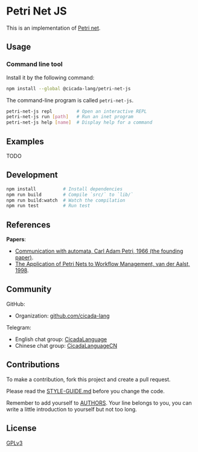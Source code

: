 # Petri Net JS

This is an implementation of [Petri net](https://en.wikipedia.org/wiki/Petri_net).

## Usage

### Command line tool

Install it by the following command:

```sh
npm install --global @cicada-lang/petri-net-js
```

The command-line program is called `petri-net-js`.

```sh
petri-net-js repl         # Open an interactive REPL
petri-net-js run [path]   # Run an inet program
petri-net-js help [name]  # Display help for a command
```

## Examples

TODO

## Development

```sh
npm install          # Install dependencies
npm run build        # Compile `src/` to `lib/`
npm run build:watch  # Watch the compilation
npm run test         # Run test
```

## References

**Papers**:

- [Communication with automata, Carl Adam Petri, 1966 (the founding paper)](./docs/references/papers/communication-with-automata.pdf).
- [The Application of Petri Nets to Workflow Management, van der Aalst, 1998](./docs/references/papers/1998-the-application-of-petri-nets-to-workflow-management.pdf).

## Community

GitHub:

- Organization: [github.com/cicada-lang](https://github.com/cicada-lang)

Telegram:

- English chat group: [CicadaLanguage](https://t.me/CicadaLanguage)
- Chinese chat group: [CicadaLanguageCN](https://t.me/CicadaLanguageCN)

## Contributions

To make a contribution, fork this project and create a pull request.

Please read the [STYLE-GUIDE.md](STYLE-GUIDE.md) before you change the code.

Remember to add yourself to [AUTHORS](AUTHORS).
Your line belongs to you, you can write a little
introduction to yourself but not too long.

## License

[GPLv3](LICENSE)
